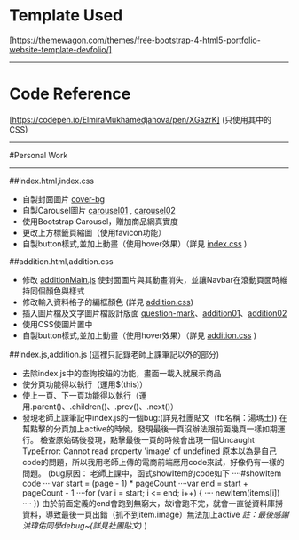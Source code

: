 # Template Used
[https://themewagon.com/themes/free-bootstrap-4-html5-portfolio-website-template-devfolio/]
***
# Code Reference
[https://codepen.io/ElmiraMukhamedjanova/pen/XGazrK] (只使用其中的CSS)
***
#Personal Work
***
##index.html,index.css
* 自製封面圖片 [cover-bg](./img/cover-bg.png)
* 自製Carousel圖片 [carousel01](./img.carousel01.png) , [carousel02](./img.carousel02.png)
* 使用Bootstrap Carousel，贈加商品網真實度
* 更改上方標籤頁縮圖（使用favicon功能）
* 自製button樣式,並加上動畫（使用hover效果）（詳見 [index.css](./css/index.css) )

##addition.html,addition.css
* 修改 [additionMain.js](./js/additionMain.js) 使封面圖片與其動畫消失，並讓Navbar在滾動頁面時維持同個顏色與樣式
* 修改輸入資料格子的編框顏色 (詳見 [addition.css](./css/addition.css))
* 插入圖片檔及文字圖片檔設計版面
[question-mark](./img/question-mark.jpg)、[addition01](./img/addition01.png)、[addition02](./img/addition02.png)
* 使用CSS使圖片置中
* 自製button樣式,並加上動畫（使用hover效果）（詳見 [addition.css](./css/addition.css) )

##index.js,addition.js (這裡只記錄老師上課筆記以外的部分)
* 去除index.js中的查詢按鈕的功能，畫面一載入就展示商品
* 使分頁功能得以執行（運用$(this)）
* 使上一頁、下一頁功能得以執行（運用.parent()、.children()、.prev()、.next()）
* 發現老師上課筆記中index.js的一個bug:(詳見社團貼文（fb名稱：湯瑪士))
在幫點擊的分頁加上active的時候，發現最後一頁沒辦法跟前面幾頁一樣如期運行。
檢查原始碼後發現，點擊最後一頁的時候會出現一個Uncaught TypeError: Cannot read property 'image' of undefined
原本以為是自己code的問題，所以我用老師上傳的電商前端應用code來試，好像仍有一樣的問題。
(bug原因：
老師上課中，函式showItem的code如下
····#showItem code
····var start = (page - 1) * pageCount
····var end = start + pageCount - 1
····for (var i = start; i <= end; i++) {
····            newItem(items[i])
····       })
由於前面定義的end會跑到無窮大，故i會跑不完，就會一直從資料庫撈資料，導致最後一頁出錯（抓不到item.image）無法加上active
*註：最後感謝洪瑋佑同學debug~(詳見社團貼文)*                                                                )


